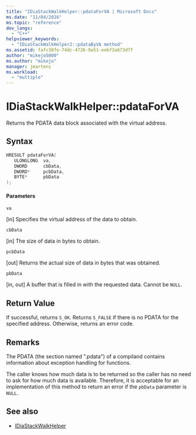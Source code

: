 ```yaml
---
title: "IDiaStackWalkHelper::pdataForVA | Microsoft Docs"
ms.date: "11/04/2016"
ms.topic: "reference"
dev_langs:
  - "C++"
helpviewer_keywords:
  - "IDiaStackWalkHelper2::pdataByVA method"
ms.assetid: fafc38fe-74dc-4726-9a51-eebf3a673d7f
author: "mikejo5000"
ms.author: "mikejo"
manager: jmartens
ms.workload:
  - "multiple"
---
```

# IDiaStackWalkHelper::pdataForVA
Returns the PDATA data block associated with the virtual address.

## Syntax

```C++
HRESULT pdataForVA( 
   ULONGLONG  va,
   DWORD      cbData,
   DWORD*     pcbData,
   BYTE*      pbData
);
```

#### Parameters
 `va`

[in] Specifies the virtual address of the data to obtain.

 `cbData`

[in] The size of data in bytes to obtain.

 `pcbData`

[out] Returns the actual size of data in bytes that was obtained.

 `pbData`

[in, out] A buffer that is filled in with the requested data. Cannot be `NULL`.

## Return Value
 If successful, returns `S_OK`. Returns `S_FALSE` if there is no PDATA for the specified address. Otherwise, returns an error code.

## Remarks
 The PDATA (the section named ".pdata") of a compiland contains information about exception handling for functions.

 The caller knows how much data is to be returned so the caller has no need to ask for how much data is available. Therefore, it is acceptable for an implementation of this method to return an error if the `pbData` parameter is `NULL`.

## See also
- [IDiaStackWalkHelper](../../debugger/debug-interface-access/idiastackwalkhelper.md)